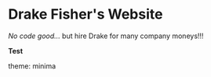 
# Drake Fisher's Website

_No code good..._ but hire Drake for many company moneys!!!

**Test**

theme: minima

